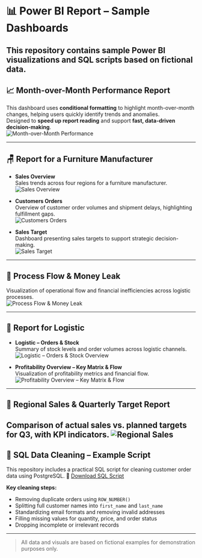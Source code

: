 # 📊 Power BI Report – Sample Dashboards
This repository contains sample Power BI visualizations and SQL scripts based on fictional data.
---

## 📈 Month-over-Month Performance Report

This dashboard uses **conditional formatting** to highlight month-over-month changes, helping users quickly identify trends and anomalies.  
Designed to **speed up report reading** and support **fast, data-driven decision-making**.  
![Month-over-Month Performance](Power_BI_Month-over-Month_Performance_format.png)

---
## 🪑 Report for a Furniture Manufacturer
- **Sales Overview**  
  Sales trends across four regions for a furniture manufacturer.  
  ![Sales Overview](Sales%20Overview.png)

- **Customers Orders**  
  Overview of customer order volumes and shipment delays, highlighting fulfillment gaps.  
  ![Customers Orders](Customers%20Orders.png)

- **Sales Target**  
  Dashboard presenting sales targets to support strategic decision-making.  
  ![Sales Target](Sales%20Target.png)
---

## 💸 Process Flow & Money Leak

Visualization of operational flow and financial inefficiencies across logistic processes.  
![Process Flow & Money Leak](Process_Flow_and_Money_Leak.png)

---

## 🚚 Report for Logistic
- **Logistic – Orders & Stock**  
  Summary of stock levels and order volumes across logistic channels.  
  ![Logistic – Orders & Stock Overview](Logistic%20-%20Orders%20%26%20Stock%20Overview.png)

- **Profitability Overview – Key Matrix & Flow**  
  Visualization of profitability metrics and financial flow.
  ![Profitability Overview – Key Matrix & Flow](Profitability%20Overview%20-%20Key%20Matrix%20%26%20Flow.png)
---

## 📍 Regional Sales & Quarterly Target Report
Comparison of actual sales vs. planned targets for Q3, with KPI indicators.
![Regional Sales](RegionalSales.png)
---

## 🧹 SQL Data Cleaning – Example Script
This repository includes a practical SQL script for cleaning customer order data using PostgreSQL.
📄 [Download SQL Script](Data_Cleaning_Script.sql)

**Key cleaning steps:**
- Removing duplicate orders using `ROW_NUMBER()`
- Splitting full customer names into `first_name` and `last_name`
- Standardizing email formats and removing invalid addresses
- Filling missing values for quantity, price, and order status
- Dropping incomplete or irrelevant records

---

> All data and visuals are based on fictional examples for demonstration purposes only.
